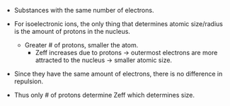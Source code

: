
- Substances with the same number of electrons.

- For isoelectronic ions, the only thing that determines atomic size/radius is the amount of protons in the nucleus.
	- Greater # of protons, smaller the atom.
		- Zeff increases due to protons -> outermost electrons are more attracted to the nucleus -> smaller atomic size.
- Since they have the same amount of electrons, there is no difference in repulsion.
- Thus only # of protons determine Zeff which determines size.

